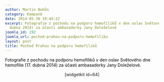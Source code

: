 ```yaml
---
author: Martin Bohůn
category: Kampaně
date: 2014-05-30 19:44:22
excerpt: Fotografie z pochodu na podporu hemofiliků v den oslav Světového dne hemofilie (17
  dubna 2014) za účasti ambasadorky Jany Doleželové 
joomla_id: 192
joomla_url: pochod-prahou-na-podporu-hemofiliku
layout: post
title: Pochod Prahou na podporu hemofiliků
---
```


<p>
 <span style="color: #000000;">
  Fotografie z pochodu na podporu hemofiliků v den oslav Světového dne hemofilie (17. dubna 2014) za účasti ambasadorky Jany Doleželové.
 </span>
</p>
<p style="text-align: center;">
 <span style="text-align: center;">
  [widgetkit id=64]
 </span>
</p>